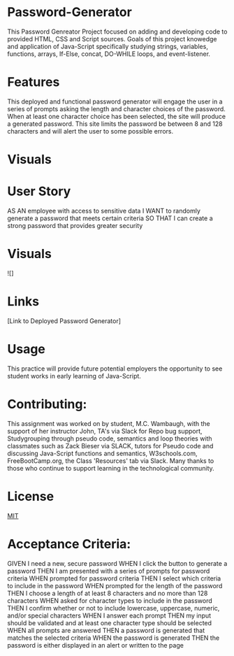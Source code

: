 # Password-Generator
This Password Genreator Project focused on adding and developing code to provided HTML, CSS and Script sources. Goals of this project  knowedge and application of Java-Script specifically studying strings, variables, functions, arrays, If-Else, concat, DO-WHILE loops, and event-listener. 

# Features
This deployed and functional password generator will engage the user in a series of prompts asking the length and character choices of the password. When at least one character choice has been selected, the site will produce a generated password. This site limits the password be between 8 and 128 characters and will alert the user to some possible errors. 

# Visuals 

# User Story
AS AN employee with access to sensitive data
I WANT to randomly generate a password that meets certain criteria
SO THAT I can create a strong password that provides greater security

# Visuals 
![]

# Links
[Link to Deployed Password Generator]  

# Usage
 This practice will provide future potential employers the opportunity to see student works in early learning of Java-Script. 

# Contributing:
This assignment was worked on by student, M.C. Wambaugh, with the support of her instructor John, TA's via Slack for Repo bug support, Studygrouping through pseudo code, semantics and loop theories with classmates such as Zack Bieser via SLACK, tutors for Pseudo code and discussing Java-Script functions and semantics, W3schools.com, FreeBootCamp.org, the Class 'Resources' tab via Slack. Many thanks to those who continue to support learning in the technological community.

# License 
[MIT](https://choosealicense.com/licenses/mit/) 

# Acceptance Criteria: 
GIVEN I need a new, secure password
WHEN I click the button to generate a password
THEN I am presented with a series of prompts for password criteria
WHEN prompted for password criteria
THEN I select which criteria to include in the password
WHEN prompted for the length of the password
THEN I choose a length of at least 8 characters and no more than 128 characters
WHEN asked for character types to include in the password
THEN I confirm whether or not to include lowercase, uppercase, numeric, and/or special characters
WHEN I answer each prompt
THEN my input should be validated and at least one character type should be selected
WHEN all prompts are answered
THEN a password is generated that matches the selected criteria
WHEN the password is generated
THEN the password is either displayed in an alert or written to the page